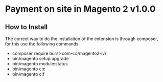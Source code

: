 Payment on site in Magento 2 v1.0.0
=====================

How to Install
--------------

The correct way to do the installation of the extension is through composer, for this use the following commands:

- composer require burst-com-co/magento2-ivr
- bin/magento setup:upgrade
- bin/magento module:status
- bin/magento c:c
- bin/magento c:f